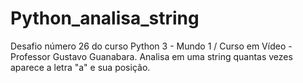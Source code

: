 # Python_analisa_string
Desafio número 26 do curso Python 3 - Mundo 1 / Curso em Vídeo - Professor Gustavo Guanabara.
Analisa em uma string quantas vezes aparece a letra "a" e sua posição.
